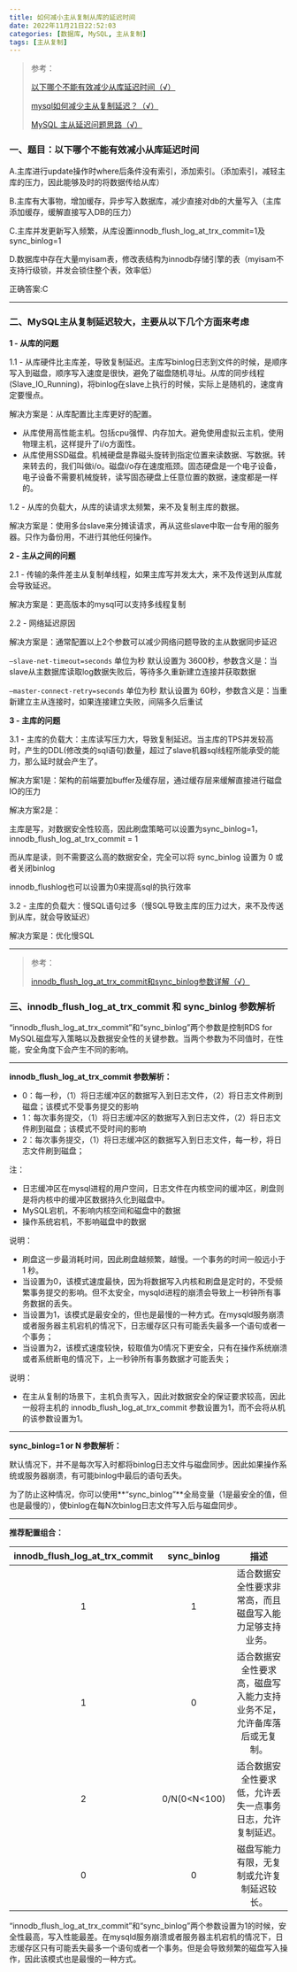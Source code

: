 ```yaml
---
title: 如何减小主从复制从库的延迟时间
date: 2022年11月21日22:52:03
categories: [数据库, MySQL, 主从复制]
tags: [主从复制]
---
```


>   参考：
>
>   [以下哪个不能有效减少从库延迟时间（√）](https://www.csdn.net/tags/MtTaMg4sMjc5ODIwLWJsb2cO0O0O.html)
>
>   [mysql如何减少主从复制延迟？（√）](https://blog.csdn.net/a13568hki/article/details/104003596)
>
>   [MySQL 主从延迟问题思路（√）](https://www.jianshu.com/p/04c8c4f62cd5)

### 一、题目：以下哪个不能有效减小从库延迟时间

A.主库进行update操作时where后条件没有索引，添加索引。（添加索引，减轻主库的压力，因此能够及时的将数据传给从库）

B.主库有大事物，增加缓存，异步写入数据库，减少直接对db的大量写入（主库添加缓存，缓解直接写入DB的压力）

C.主库并发更新写入频繁，从库设置innodb_flush_log_at_trx_commit=1及sync_binlog=1

D.数据库中存在大量myisam表，修改表结构为innodb存储引擎的表（myisam不支持行级锁，并发会锁住整个表，效率低）

正确答案:C

---

### 二、MySQL主从复制延迟较大，主要从以下几个方面来考虑

**1 - 从库的问题**



1.1 - 从库硬件比主库差，导致复制延迟。主库写binlog日志到文件的时候，是顺序写入到磁盘，顺序写入速度是很快，避免了磁盘随机寻址。从库的同步线程(Slave_IO_Running)，将binlog在slave上执行的时候，实际上是随机的，速度肯定要慢点。



解决方案是：从库配置比主库更好的配置。

-   从库使用高性能主机。包括cpu强悍、内存加大。避免使用虚拟云主机，使用物理主机，这样提升了i/o方面性。
-   从库使用SSD磁盘。机械硬盘是靠磁头旋转到指定位置来读数据、写数据。转来转去的，我们叫做i/o。磁盘i/o存在速度瓶颈。固态硬盘是一个电子设备，电子设备不需要机械旋转，读写固态硬盘上任意位置的数据，速度都是一样的。



1.2 - 从库的负载大，从库的读请求太频繁，来不及复制主库的数据。

解决方案是：使用多台slave来分摊读请求，再从这些slave中取一台专用的服务器。只作为备份用，不进行其他任何操作。



**2 - 主从之间的问题**



2.1 - 传输的条件差主从复制单线程，如果主库写并发太大，来不及传送到从库就会导致延迟。

解决方案是：更高版本的mysql可以支持多线程复制



2.2 - 网络延迟原因

解决方案是：通常配置以上2个参数可以减少网络问题导致的主从数据同步延迟

`–slave-net-timeout=seconds` 单位为秒 默认设置为 3600秒，参数含义是：当slave从主数据库读取log数据失败后，等待多久重新建立连接并获取数据

`–master-connect-retry=seconds` 单位为秒 默认设置为 60秒，参数含义是：当重新建立主从连接时，如果连接建立失败，间隔多久后重试



**3 - 主库的问题**



3.1 - 主库的负载大：主库读写压力大，导致复制延迟。当主库的TPS并发较高时，产生的DDL(修改类的sql语句)数量，超过了slave机器sql线程所能承受的能力，那么延时就会产生了。



解决方案1是：架构的前端要加buffer及缓存层，通过缓存层来缓解直接进行磁盘IO的压力



解决方案2是：

主库是写，对数据安全性较高，因此刷盘策略可以设置为sync_binlog=1，innodb_flush_log_at_trx_commit = 1

而从库是读，则不需要这么高的数据安全，完全可以将 sync_binlog 设置为 0 或者关闭binlog

innodb_flushlog也可以设置为0来提高sql的执行效率



3.2 - 主库的负载大：慢SQL语句过多（慢SQL导致主库的压力过大，来不及传送到从库，就会导致延迟）

解决方案是：优化慢SQL

---

>   参考：
>
>   [innodb_flush_log_at_trx_commit和sync_binlog参数详解（√）](https://support.huaweicloud.com/bestpractice-rds/rds_02_0010.html)

### 三、innodb_flush_log_at_trx_commit 和 sync_binlog 参数解析

“innodb_flush_log_at_trx_commit”和“sync_binlog”两个参数是控制RDS for MySQL磁盘写入策略以及数据安全性的关键参数。当两个参数为不同值时，在性能，安全角度下会产生不同的影响。

---

**innodb_flush_log_at_trx_commit 参数解析：**

-   0：每一秒，（1）将日志缓冲区的数据写入到日志文件，（2）将日志文件刷到磁盘；该模式不受事务提交的影响
-   1：每次事务提交，（1）将日志缓冲区的数据写入到日志文件，（2）将日志文件刷到磁盘；该模式不受时间的影响
-   2：每次事务提交，（1）将日志缓冲区的数据写入到日志文件，每一秒，将日志文件刷到磁盘；

注：

-   日志缓冲区在mysql进程的用户空间，日志文件在内核空间的缓冲区，刷盘则是将内核中的缓冲区数据持久化到磁盘中。
-   MySQL宕机，不影响内核空间和磁盘中的数据
-   操作系统宕机，不影响磁盘中的数据

说明：

-   刷盘这一步最消耗时间，因此刷盘越频繁，越慢。一个事务的时间一般远小于 1 秒。
-   当设置为0，该模式速度最快，因为将数据写入内核和刷盘是定时的，不受频繁事务提交的影响。但不太安全，mysqld进程的崩溃会导致上一秒钟所有事务数据的丢失。
-   当设置为1，该模式是最安全的，但也是最慢的一种方式。在mysqld服务崩溃或者服务器主机宕机的情况下，日志缓存区只有可能丢失最多一个语句或者一个事务；
-   当设置为2，该模式速度较快，较取值为0情况下更安全，只有在操作系统崩溃或者系统断电的情况下，上一秒钟所有事务数据才可能丢失；

说明：

-   在主从复制的场景下，主机负责写入，因此对数据安全的保证要求较高，因此一般将主机的 innodb_flush_log_at_trx_commit 参数设置为1，而不会将从机的该参数设置为1。

---

**sync_binlog=1 or N 参数解析：**

默认情况下，并不是每次写入时都将binlog日志文件与磁盘同步。因此如果操作系统或服务器崩溃，有可能binlog中最后的语句丢失。



为了防止这种情况，你可以使用**“sync_binlog”**全局变量（1是最安全的值，但也是最慢的），使binlog在每N次binlog日志文件写入后与磁盘同步。

---

**推荐配置组合：**

| innodb_flush_log_at_trx_commit | sync_binlog  |                             描述                             |
| :----------------------------: | :----------: | :----------------------------------------------------------: |
|               1                |      1       |   适合数据安全性要求非常高，而且磁盘写入能力足够支持业务。   |
|               1                |      0       | 适合数据安全性要求高，磁盘写入能力支持业务不足，允许备库落后或无复制。 |
|               2                | 0/N(0<N<100) |  适合数据安全性要求低，允许丢失一点事务日志，允许复制延迟。  |
|               0                |      0       |          磁盘写能力有限，无复制或允许复制延迟较长。          |

“innodb_flush_log_at_trx_commit”和“sync_binlog”两个参数设置为1的时候，安全性最高，写入性能最差。在mysqld服务崩溃或者服务器主机宕机的情况下，日志缓存区只有可能丢失最多一个语句或者一个事务。但是会导致频繁的磁盘写入操作，因此该模式也是最慢的一种方式。